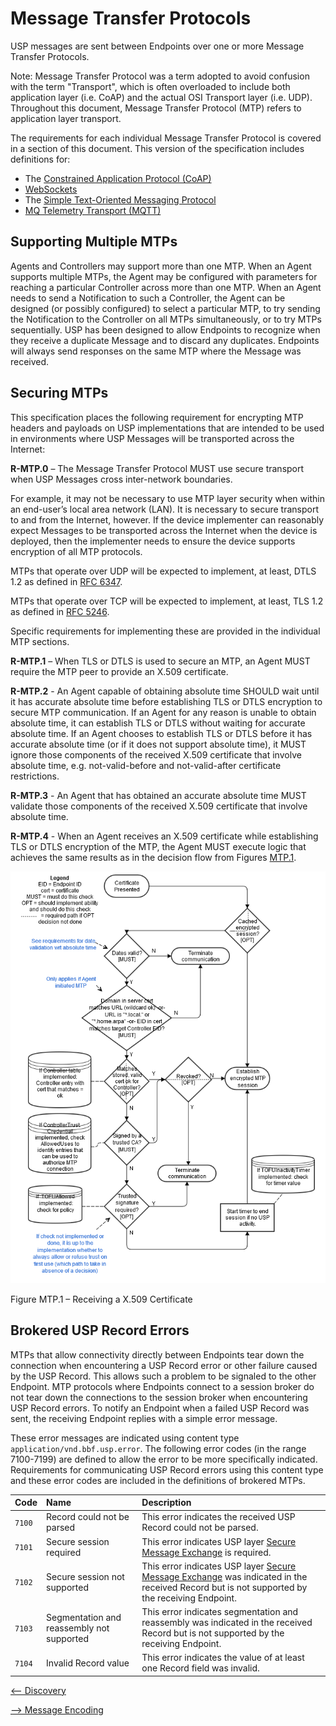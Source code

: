 <!-- Reference Links -->
[1]:	https://usp-data-models.broadband-forum.org/ "Device Data Model"
[2]: https://www.broadband-forum.org/technical/download/TR-069.pdf	"TR-069 Amendment 6	CPE WAN Management Protocol"
[3]:	https://www.broadband-forum.org/technical/download/TR-106_Amendment-8.pdf "TR-106 Amendment 8	Data Model Template for CWMP Endpoints and USP Agents"
[4]:	https://tools.ietf.org/html/rfc7228 "RFC 7228	Terminology for Constrained-Node Networks"
[5]:	https://tools.ietf.org/html/rfc2136	"RFC 2136 Dynamic Updates in the Domain Name System"
[6]:	https://tools.ietf.org/html/rfc3007	"RFC 3007 Secure Domain Name System Dynamic Update"
[7]:	https://tools.ietf.org/html/rfc6763	"RFC 6763 DNS-Based Service Discovery"
[8]:	https://tools.ietf.org/html/rfc6762	"RFC 6762 Multicast DNS"
[9]:	https://tools.ietf.org/html/rfc7252	"RFC 7252 The Constrained Application Protocol (CoAP)"
[10]:	https://tools.ietf.org/html/rfc7390	"RFC 7390 Group Communication for the Constrained Application Protocol (CoAP)"
[11]:	https://tools.ietf.org/html/rfc4033	"RFC 4033 DNS Security Introduction and Requirements"
[12]:	https://developers.google.com/protocol-buffers/docs/proto3 "Protocol Buffers v3	Protocol Buffers Mechanism for Serializing Structured Data Version 3"
[13]: https://regauth.standards.ieee.org/standards-ra-web/pub/view.html#registries "IEEE Registration Authority"
[14]: https://tools.ietf.org/html/rfc4122 "RFC 4122 A Universally Unique IDentifier (UUID) URN Namespace"
[15]: https://tools.ietf.org/html/rfc5280 "RFC 5290 Internet X.509 Public Key Infrastructure Certificate and Certificate Revocation List (CRL) Profile"
[16]: https://tools.ietf.org/html/rfc6818 "RFC 6818 Updates to the Internet X.509 Public Key Infrastructure Certificate and Certificate Revocation List (CRL) Profile"
[17]: https://tools.ietf.org/html/rfc2234 "RFC 2234 Augmented BNF for Syntax Specifications: ABNF"
[18]: https://tools.ietf.org/html/rfc3986 "RFC 3986 Uniform Resource Identifier (URI): Generic Syntax"
[19]: https://tools.ietf.org/html/rfc2141 "RFC 2141 URN Syntax"
[20]: https://tools.ietf.org/html/rfc6455 "RFC 6455 The WebSocket Protocol"
[21]: https://stomp.github.io/stomp-specification-1.2.html "Simple Text Oriented Message Protocol"
[22]: https://tools.ietf.org/html/rfc5246 "The Transport Layer Security (TLS) Protocol Version 1.2"
[23]: https://tools.ietf.org/html/rfc6347 "Datagram Transport Layer Security Version 1.2"
[Conventions]: https://tools.ietf.org/html/rfc2119 "Key words for use in RFCs to Indicate Requirement Levels"

# Message Transfer Protocols

USP messages are sent between Endpoints over one or more Message Transfer Protocols.

Note: Message Transfer Protocol was a term adopted to avoid confusion with the term "Transport", which is often overloaded to include both application layer (i.e. CoAP) and the actual OSI Transport layer (i.e. UDP). Throughout this document, Message Transfer Protocol (MTP) refers to application layer transport.

The requirements for each individual Message Transfer Protocol is covered in a section of this document. This version of the specification includes definitions for:

*	The [Constrained Application Protocol (CoAP)](./coap/)
* [WebSockets](./websocket/)
* The [Simple Text-Oriented Messaging Protocol](./stomp/)
* [MQ Telemetry Transport (MQTT)](./mqtt)

## Supporting Multiple MTPs

Agents and Controllers may support more than one MTP. When an Agent supports multiple MTPs, the Agent may be configured with parameters for reaching a particular Controller across more than one MTP. When an Agent needs to send a Notification to such a Controller, the Agent can be designed (or possibly configured) to select a particular MTP, to try sending the Notification to the Controller on all MTPs simultaneously, or to try MTPs sequentially. USP has been designed to allow Endpoints to recognize when they receive a duplicate Message and to discard any duplicates. Endpoints will always send responses on the same MTP where the Message was received.

## Securing MTPs

<a id="securing_mtps" />


This specification places the following requirement for encrypting MTP headers and payloads on USP implementations that are intended to be used in environments where USP Messages will be transported across the Internet:

**R-MTP.0** – The Message Transfer Protocol MUST use secure transport when USP Messages cross inter-network boundaries.

For example, it may not be necessary to use MTP layer security when within an end-user’s local area network (LAN). It is necessary to secure transport to and from the Internet, however. If the device implementer can reasonably expect Messages to be transported across the Internet when the device is deployed, then the implementer needs to ensure the device supports encryption of all MTP protocols.

MTPs that operate over UDP will be expected to implement, at least, DTLS 1.2 as defined in [RFC 6347][23].

MTPs that operate over TCP will be expected to implement, at least, TLS 1.2 as defined in [RFC 5246][22].

Specific requirements for implementing these are provided in the individual MTP sections.

**R-MTP.1** – When TLS or DTLS is used to secure an MTP, an Agent MUST require the MTP peer to provide an X.509 certificate.

**R-MTP.2** - An Agent capable of obtaining absolute time SHOULD wait until it has accurate absolute time before establishing TLS or DTLS encryption to secure MTP communication.  If an Agent for any reason is unable to obtain absolute time, it can establish TLS or DTLS without waiting for accurate absolute time. If an Agent chooses to establish TLS or DTLS before it has accurate absolute time (or if it does not support absolute time), it MUST ignore those components of the received X.509 certificate that involve absolute time, e.g. not-valid-before and not-valid-after certificate restrictions.

**R-MTP.3** - An Agent that has obtained an accurate absolute time MUST validate those components of the received X.509 certificate that involve absolute time.

**R-MTP.4** - When an Agent receives an X.509 certificate while establishing TLS or DTLS encryption of the MTP, the Agent MUST execute logic that achieves the same results as in the decision flow from Figures [MTP.1](#figure-MTP1).

<img src="validate-cert.png" />

Figure MTP.1 – Receiving a X.509 Certificate

<a id='figure-MTP1'/>

## Brokered USP Record Errors

<a id='brokered-usp-record-errors' />

MTPs that allow connectivity directly between Endpoints tear down the connection when encountering a USP Record error or other failure caused by the USP Record. This allows such a problem to be signaled to the other Endpoint. MTP protocols where Endpoints connect to a session broker do not tear down the connections to the session broker when encountering USP Record errors. To notify an Endpoint when a failed USP Record was sent, the receiving Endpoint replies with a simple error message.

These error messages are indicated using content type `application/vnd.bbf.usp.error`. The following error codes (in the range 7100-7199) are defined to allow the error to be more specifically indicated. Requirements for communicating USP Record errors using this content type and these error codes are included in the definitions of brokered MTPs.

| Code | Name | Description
| :----- | :------------ | :---------------------- |
| `7100` | Record could not be parsed	| This error indicates the received USP Record could not be parsed. |
| `7101` | Secure session required | This error indicates USP layer [Secure Message Exchange](/specification/e2e-message-exchange/) is required.|
| `7102` | Secure session not supported | This error indicates USP layer [Secure Message Exchange](/specification/e2e-message-exchange/) was indicated in the received Record but is not supported by the receiving Endpoint. |
| `7103` | Segmentation and reassembly not supported | This error indicates segmentation and reassembly was indicated in the received Record but is not supported by the receiving Endpoint. |
| `7104` | 	Invalid Record value | This error indicates the value of at least one Record field was invalid. |


[<-- Discovery](/specification/discovery/)

[--> Message Encoding](/specification/encoding/)
